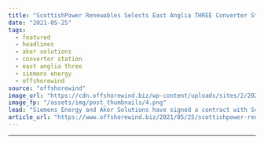 ```yaml
---
title: "ScottishPower Renewables Selects East Anglia THREE Converter Stations Team"
date: "2021-05-25"
tags: 
  - featured
  - headlines
  - aker solutions
  - converter station
  - east anglia three
  - siemens energy
  - offshorewind
source: "offshorewind"
image_url: "https://cdn.offshorewind.biz/wp-content/uploads/sites/2/2021/05/25083509/Infographic_East_Anglia_Three.png"
image_fp: "/assets/img/post_thumbnails/4.png"
lead: "Siemens Energy and Aker Solutions have signed a contract with ScottishPower Renewables with the"
article_url: "https://www.offshorewind.biz/2021/05/25/scottishpower-renewables-selects-east-anglia-three-converter-stations-team/"
---
```


---
